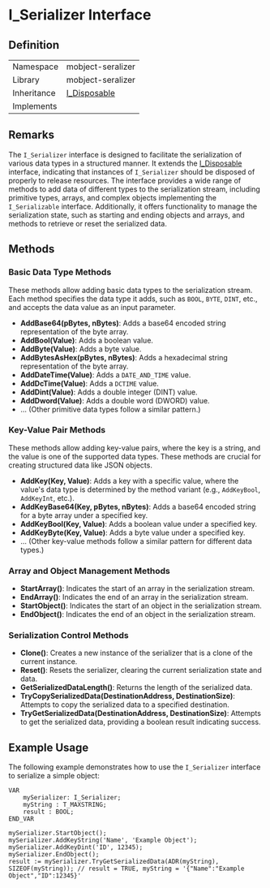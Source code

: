 # I_Serializer Interface

## Definition

|             |                                                              |
| ----------- | ------------------------------------------------------------ |
| Namespace   | mobject-seralizer                                            |
| Library     | mobject-seralizer                                            |
| Inheritance | [I_Disposable](http://disposable.mobject.org/#/I_Disposable) |
| Implements  |                                                              |

## Remarks

The `I_Serializer` interface is designed to facilitate the serialization of various data types in a structured manner. It extends the [I_Disposable](http://disposable.mobject.org/#/I_Disposable) interface, indicating that instances of `I_Serializer` should be disposed of properly to release resources. The interface provides a wide range of methods to add data of different types to the serialization stream, including primitive types, arrays, and complex objects implementing the `I_Serializable` interface. Additionally, it offers functionality to manage the serialization state, such as starting and ending objects and arrays, and methods to retrieve or reset the serialized data.

## Methods

### Basic Data Type Methods

These methods allow adding basic data types to the serialization stream. Each method specifies the data type it adds, such as `BOOL`, `BYTE`, `DINT`, etc., and accepts the data value as an input parameter.

- **AddBase64(pBytes, nBytes)**: Adds a base64 encoded string representation of the byte array.
- **AddBool(Value)**: Adds a boolean value.
- **AddByte(Value)**: Adds a byte value.
- **AddBytesAsHex(pBytes, nBytes)**: Adds a hexadecimal string representation of the byte array.
- **AddDateTime(Value)**: Adds a `DATE_AND_TIME` value.
- **AddDcTime(Value)**: Adds a `DCTIME` value.
- **AddDint(Value)**: Adds a double integer (DINT) value.
- **AddDword(Value)**: Adds a double word (DWORD) value.
- ... (Other primitive data types follow a similar pattern.)

### Key-Value Pair Methods

These methods allow adding key-value pairs, where the key is a string, and the value is one of the supported data types. These methods are crucial for creating structured data like JSON objects.

- **AddKey(Key, Value)**: Adds a key with a specific value, where the value's data type is determined by the method variant (e.g., `AddKeyBool`, `AddKeyInt`, etc.).
- **AddKeyBase64(Key, pBytes, nBytes)**: Adds a base64 encoded string for a byte array under a specified key.
- **AddKeyBool(Key, Value)**: Adds a boolean value under a specified key.
- **AddKeyByte(Key, Value)**: Adds a byte value under a specified key.
- ... (Other key-value methods follow a similar pattern for different data types.)

### Array and Object Management Methods

- **StartArray()**: Indicates the start of an array in the serialization stream.
- **EndArray()**: Indicates the end of an array in the serialization stream.
- **StartObject()**: Indicates the start of an object in the serialization stream.
- **EndObject()**: Indicates the end of an object in the serialization stream.

### Serialization Control Methods

- **Clone()**: Creates a new instance of the serializer that is a clone of the current instance.
- **Reset()**: Resets the serializer, clearing the current serialization state and data.
- **GetSerializedDataLength()**: Returns the length of the serialized data.
- **TryCopySerializedData(DestinationAddress, DestinationSize)**: Attempts to copy the serialized data to a specified destination.
- **TryGetSerializedData(DestinationAddress, DestinationSize)**: Attempts to get the serialized data, providing a boolean result indicating success.

## Example Usage

The following example demonstrates how to use the `I_Serializer` interface to serialize a simple object:

```plaintext
VAR
	mySerializer: I_Serializer;
	myString : T_MAXSTRING;
	result : BOOL;
END_VAR

mySerializer.StartObject();
mySerializer.AddKeyString('Name', 'Example Object');
mySerializer.AddKeyDint('ID', 12345);
mySerializer.EndObject();
result := mySerializer.TryGetSerializedData(ADR(myString), SIZEOF(myString)); // result = TRUE, myString = '{"Name":"Example Object","ID":12345}'
```
